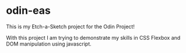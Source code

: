 # odin-eas
This is my Etch-a-Sketch project for the Odin Project!

With this project I am trying to demonstrate my skills in CSS Flexbox and DOM manipulation using javascript.
